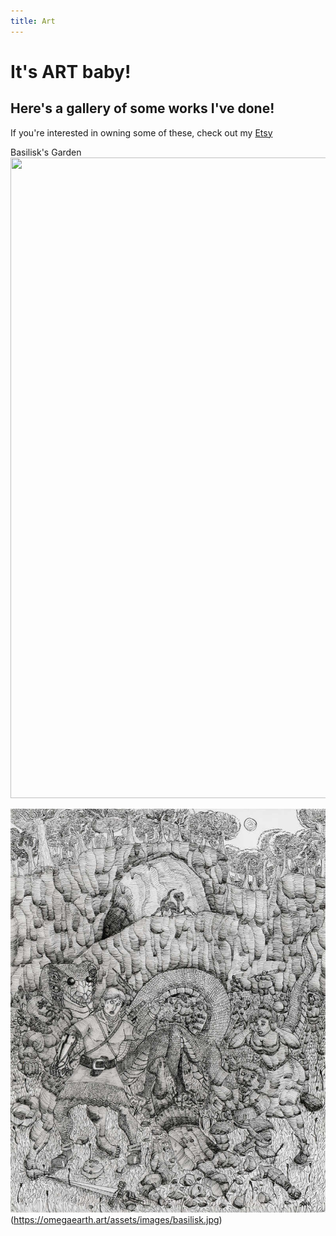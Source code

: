 ```yaml
---
title: Art
---
```

# It's ART baby!
## Here's a gallery of some works I've done!
If you're interested in owning some of these, check out my [Etsy](https://www.etsy.com/shop/OmegaEarthArt/)

Basilisk's Garden
<img src="https://omegaearth.art/assets/images/basilisk.jpg" width="800" height="1025">

![Basilisk Garden Picture](./assets/images/basilisk_thumb.jpg "Basilisk's Garden")(https://omegaearth.art/assets/images/basilisk.jpg)

